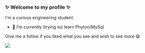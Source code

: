 ### ✨   Welcome to my profile ✨
I'm a curious engineering student.

- 🌱 I’m currently (trying to) learn Phyton/MySql

Give me a follow if you liked what you see and wish to see more 😄


![](https://komarev.com/ghpvc/?username=ozturkoglukagan&color=yellow)

